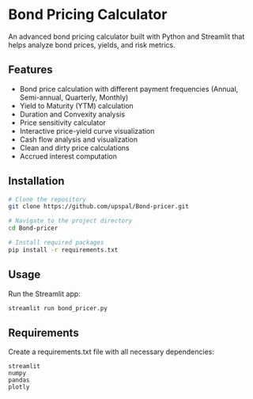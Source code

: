 # Bond Pricing Calculator

An advanced bond pricing calculator built with Python and Streamlit that helps analyze bond prices, yields, and risk metrics.

## Features

- Bond price calculation with different payment frequencies (Annual, Semi-annual, Quarterly, Monthly)
- Yield to Maturity (YTM) calculation
- Duration and Convexity analysis
- Price sensitivity calculator
- Interactive price-yield curve visualization
- Cash flow analysis and visualization
- Clean and dirty price calculations
- Accrued interest computation

## Installation

```bash
# Clone the repository
git clone https://github.com/upspal/Bond-pricer.git

# Navigate to the project directory
cd Bond-pricer

# Install required packages
pip install -r requirements.txt
```

## Usage

Run the Streamlit app:
```bash
streamlit run bond_pricer.py
```

## Requirements

Create a requirements.txt file with all necessary dependencies:
```
streamlit
numpy
pandas
plotly
```